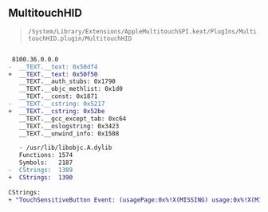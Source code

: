 ## MultitouchHID

> `/System/Library/Extensions/AppleMultitouchSPI.kext/PlugIns/MultitouchHID.plugin/MultitouchHID`

```diff

 8100.36.0.0.0
-  __TEXT.__text: 0x50df4
+  __TEXT.__text: 0x50f50
   __TEXT.__auth_stubs: 0x1790
   __TEXT.__objc_methlist: 0x1d0
   __TEXT.__const: 0x1871
-  __TEXT.__cstring: 0x5217
+  __TEXT.__cstring: 0x52be
   __TEXT.__gcc_except_tab: 0xc64
   __TEXT.__oslogstring: 0x3423
   __TEXT.__unwind_info: 0x1508

   - /usr/lib/libobjc.A.dylib
   Functions: 1574
   Symbols:   2187
-  CStrings:  1389
+  CStrings:  1390
 
CStrings:
+ "TouchSensitiveButton Event: (usagePage:0x%!X(MISSING) usage:0x%!X(MISSING)) TS:%!l(MISSING)lu touch:%!d(MISSING) pos:(%!f(MISSING),%!f(MISSING)) posDelta:(%!f(MISSING),%!f(MISSING)) mask:0x%!x(MISSING) majorRadius:%!f(MISSING) minorRadius:%!f(MISSING) - "

```
